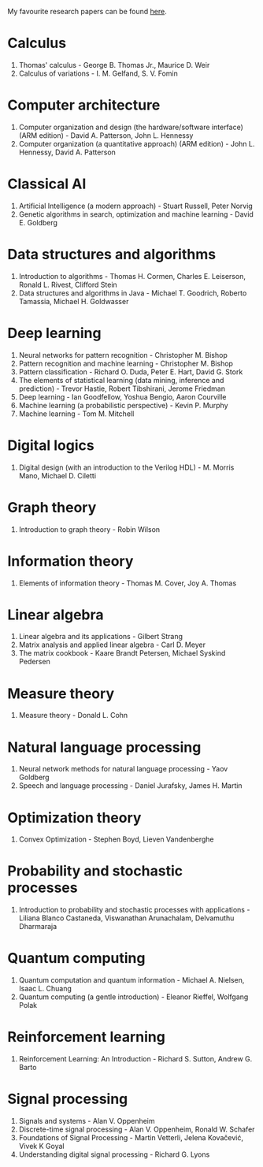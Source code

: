 My favourite research papers can be found [here](https://github.com/mayank31398/Papers-I-have-read).

# Calculus
1. Thomas' calculus - George B. Thomas Jr., Maurice D. Weir
1. Calculus of variations - I. M. Gelfand, S. V. Fomin

# Computer architecture
1. Computer organization and design (the hardware/software interface) (ARM edition) - David A. Patterson, John L. Hennessy
1. Computer organization (a quantitative approach) (ARM edition) - John L. Hennessy, David A. Patterson

# Classical AI
1. Artificial Intelligence (a modern approach) - Stuart Russell, Peter Norvig
1. Genetic algorithms in search, optimization and machine learning - David E. Goldberg

# Data structures and algorithms
1. Introduction to algorithms - Thomas H. Cormen, Charles E. Leiserson, Ronald L. Rivest, Clifford Stein
1. Data structures and algorithms in Java - Michael T. Goodrich, Roberto Tamassia, Michael H. Goldwasser

# Deep learning
1. Neural networks for pattern recognition - Christopher M. Bishop
1. Pattern recognition and machine learning - Christopher M. Bishop
1. Pattern classification - Richard O. Duda, Peter E. Hart, David G. Stork
1. The elements of statistical learning (data mining, inference and prediction) - Trevor Hastie, Robert Tibshirani, Jerome Friedman
1. Deep learning - Ian Goodfellow, Yoshua Bengio, Aaron Courville
1. Machine learning (a probabilistic perspective) - Kevin P. Murphy
1. Machine learning - Tom M. Mitchell

# Digital logics
1. Digital design (with an introduction to the Verilog HDL) - M. Morris Mano, Michael D. Ciletti

# Graph theory
1. Introduction to graph theory - Robin Wilson

# Information theory
1. Elements of information theory - Thomas M. Cover, Joy A. Thomas

# Linear algebra
1. Linear algebra and its applications - Gilbert Strang
1. Matrix analysis and applied linear algebra - Carl D. Meyer
1. The matrix cookbook - Kaare Brandt Petersen, Michael Syskind Pedersen

# Measure theory
1. Measure theory - Donald L. Cohn

# Natural language processing
1. Neural network methods for natural language processing - Yaov Goldberg
1. Speech and language processing - Daniel Jurafsky, James H. Martin

# Optimization theory
1. Convex Optimization - Stephen Boyd, Lieven Vandenberghe

# Probability and stochastic processes
1. Introduction to probability and stochastic processes with applications - Liliana Blanco Castaneda, Viswanathan Arunachalam, Delvamuthu Dharmaraja

# Quantum computing
1. Quantum computation and quantum information - Michael A. Nielsen, Isaac L. Chuang
1. Quantum computing (a gentle introduction) - Eleanor Rieffel, Wolfgang Polak

# Reinforcement learning
1. Reinforcement Learning: An Introduction - Richard S. Sutton, Andrew G. Barto

# Signal processing
1. Signals and systems - Alan V. Oppenheim
1. Discrete-time signal processing - Alan V. Oppenheim, Ronald W. Schafer
1. Foundations of Signal Processing - Martin Vetterli, Jelena Kovačević, Vivek K Goyal
1. Understanding digital signal processing - Richard G. Lyons